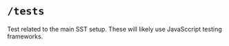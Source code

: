 # `/tests`

Test related to the main SST setup. These will likely use JavaSccript testing frameworks.

